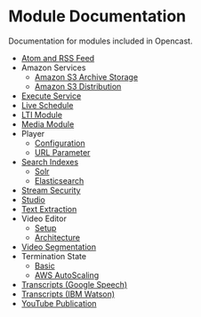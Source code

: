# Module Documentation

Documentation for modules included in Opencast.

* [Atom and RSS Feed](atomrss.md)
* Amazon Services
    * [Amazon S3 Archive Storage](awss3archive.md)
    * [Amazon S3 Distribution](awss3distribution.md)
* [Execute Service](execute.md)
* [Live  Schedule](liveschedule.md)
* [LTI Module](ltimodule.md)
* [Media Module](mediamodule.configuration.md)
* Player
    * [Configuration](player.configuration.md)
    * [URL Parameter](player.url.parameter.md)
* [Search Indexes](searchindex/index.md)
    * [Solr](searchindex/solr.md)
    * [Elasticsearch](searchindex/elasticsearch.md)
* [Stream Security](stream-security.md)
* [Studio](studio.md)
* [Text Extraction](textextraction.md)
* Video Editor
    * [Setup](videoeditor.setup.md)
    * [Architecture](videoeditor.architecture.md)
* [Video Segmentation](videosegmentation.md)
* Termination State
    * [Basic](terminationstate.md)
    * [AWS AutoScaling](terminationstate.aws.autoscaling.md)
* [Transcripts (Google Speech)](googlespeechtranscripts.md)
* [Transcripts (IBM Watson)](watsontranscripts.md)
* [YouTube Publication](youtubepublication.md)
